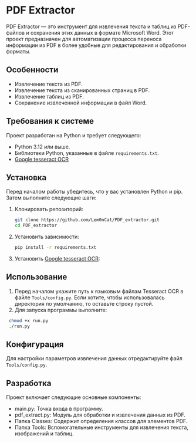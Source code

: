 # PDF Extractor

PDF Extractor — это инструмент для извлечения текста и таблиц из PDF-файлов и сохранения этих данных в формате Microsoft Word. Этот проект предназначен для автоматизации процесса переноса информации из PDF в более удобные для редактирования и обработки форматы.

## Особенности

- Извлечение текста из PDF.
- Извлечение текста из сканированных страниц в PDF.
- Извлечение таблиц из PDF.
- Сохранение извлеченной информации в файл Word.

## Требования к системе

Проект разработан на Python и требует следующего:
- Python 3.12 или выше.
- Библиотеки Python, указанные в файле `requirements.txt`.
- [Google tesseract OCR](https://github.com/tesseract-ocr/tesseract)

## Установка

Перед началом работы убедитесь, что у вас установлен Python и pip. Затем выполните следующие шаги:

1. Клонировать репозиторий:
   ```bash
   git clone https://github.com/Lem0nCat/PDF_extractor.git
   cd PDF_extractor
   ```
2. Установить зависимости:
   ```bash
   pip install -r requirements.txt
   ```
4. Установить [Google tesseract OCR](https://github.com/tesseract-ocr/tesseract):

## Использование

1. Перед началом укажите путь к языковым файлам Tesseract OCR в файле `Tools/config.py`. Если хотите, чтобы использовалась директория по умолчанию, то оставьте строку пустой.
2. Для запуска программы выполните:
  ```bash
   chmod +x run.py
   ./run.py
   ```

## Конфигурация

Для настройки параметров извлечения данных отредактируйте файл `Tools/config.py`.

## Разработка

Проект включает следующие основные компоненты:

* main.py: Точка входа в программу.
* pdf_extract.py: Модуль для обработки и извлечения данных из PDF.
* Папка Classes: Содержит определения классов для элементов PDF.
* Папка Tools: Вспомогательные инструменты для извлечения текста, изображений и таблиц.

